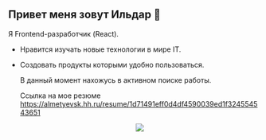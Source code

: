 ## Привет меня зовут Ильдар 👋
Я Frontend-разработчик (React).
* Нравится изучать новые технологии в мире IT.
* Создовать продукты которыми удобно пользоваться.

  В данный момент нахожусь в активном поиске работы.
  
  Ссылка на мое резюме https://almetyevsk.hh.ru/resume/1d71491eff0d4df4590039ed1f324554543651


  <p align="center">
  <a href="https://skillicons.dev">
    <img src="https://skillicons.dev/icons?i=html,css,sass,js,ts,react,redux,nestjs,docker,mongodb,postgres,postman,jest,figma,git" />
  </a>
</p>

<!--
**misterildar/misterildar** is a ✨ _special_ ✨ repository because its `README.md` (this file) appears on your GitHub profile.

Here are some ideas to get you started:

- 🔭 I’m currently working on ...
- 🌱 I’m currently learning ...
- 👯 I’m looking to collaborate on ...
- 🤔 I’m looking for help with ...
- 💬 Ask me about ...
- 📫 How to reach me: ...
- 😄 Pronouns: ...
- ⚡ Fun fact: ...
-->
